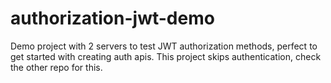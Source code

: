 # authorization-jwt-demo
Demo project with 2 servers to test JWT authorization methods, perfect to get started with creating auth apis. This project skips authentication, check the other repo for this.
